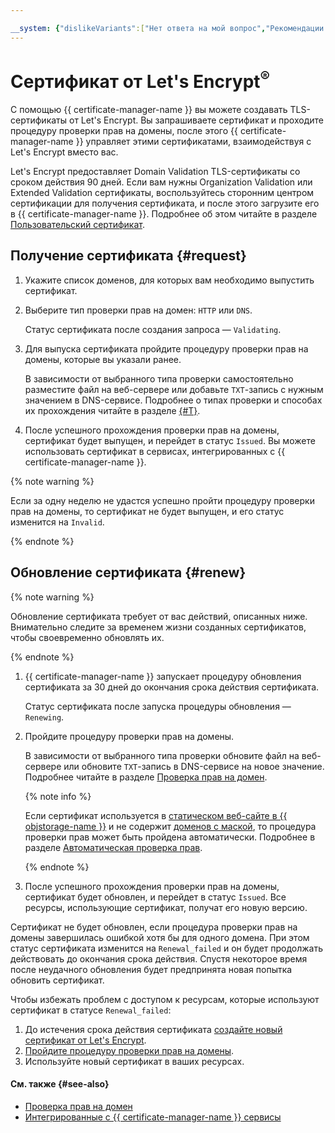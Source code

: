 ```yaml
---

__system: {"dislikeVariants":["Нет ответа на мой вопрос","Рекомендации не помогли","Содержание не соответствует заголовку","Другое"]}
---
```

# Сертификат от Let's Encrypt<sup>®</sup>

С помощью {{ certificate-manager-name }} вы можете создавать TLS-сертификаты от Let's Encrypt. Вы запрашиваете сертификат и проходите процедуру проверки прав на домены, после этого {{ certificate-manager-name }} управляет этими сертификатами, взаимодействуя с Let's Encrypt вместо вас.

Let's Encrypt предоставляет Domain Validation TLS-сертификаты со сроком действия 90 дней. Если вам нужны Organization Validation или Extended Validation сертификаты, воспользуйтесь сторонним центром сертификации для получения сертификата, и после этого загрузите его в {{ certificate-manager-name }}. Подробнее об этом читайте в разделе [Пользовательский сертификат](imported-certificate.md). 

## Получение сертификата {#request}

1. Укажите список доменов, для которых вам необходимо выпустить сертификат.
1. Выберите тип проверки прав на домен: `HTTP` или `DNS`.

    Статус сертификата после создания запроса — `Validating`. 
1. Для выпуска сертификата пройдите процедуру проверки прав на домены, которые вы указали ранее.

    В зависимости от выбранного типа проверки самостоятельно разместите файл на веб-сервере или добавьте `TXT`-запись с нужным значением в DNS-сервисе. Подробнее о типах проверки и способах их прохождения читайте в разделе [{#T}](challenges.md).

1. После успешного прохождения проверки прав на домены, сертификат будет выпущен, и перейдет в статус `Issued`. Вы можете использовать сертификат в сервисах, интегрированных с {{ certificate-manager-name }}.

{% note warning %}

Если за одну неделю не удастся успешно пройти процедуру проверки прав на домены, то сертификат не будет выпущен, и его статус изменится на `Invalid`.  

{% endnote %}

## Обновление сертификата {#renew}

{% note warning %}

Обновление сертификата требует от вас действий, описанных ниже. Внимательно следите за временем жизни созданных сертификатов, чтобы своевременно обновлять их.

{% endnote %}

1. {{ certificate-manager-name }} запускает процедуру обновления сертификата за 30 дней до окончания срока действия сертификата.
    
    Статус сертификата после запуска процедуры обновления — `Renewing`.
1. Пройдите процедуру проверки прав на домены.

    В зависимости от выбранного типа проверки обновите файл на веб-сервере или обновите `TXT`-запись в DNS-сервисе на новое значение. Подробнее читайте в разделе [Проверка прав на домен](challenges.md).
    
    {% note info %}
    
    Если сертификат используется в [статическом веб-сайте в {{ objstorage-name }}](../../solutions/web/static.md) и не содержит [доменов с маской](https://en.wikipedia.org/wiki/Wildcard_certificate),
    то процедура проверки прав может быть пройдена автоматически. Подробнее в разделе [Автоматическая проверка прав](challenges.md#auto). 
    
    {% endnote %}
    
1. После успешного прохождения проверки прав на домены, сертификат будет обновлен, и перейдет в статус `Issued`. Все ресурсы, использующие сертификат, получат его новую версию. 

Сертификат не будет обновлен, если процедура проверки прав на домены завершилась ошибкой хотя бы для одного домена. При этом статус сертификата изменится на `Renewal_failed` и он будет продолжать действовать до окончания срока действия.
Спустя некоторое время после неудачного обновления будет предпринята новая попытка обновить сертификат. 
 
Чтобы избежать проблем с доступом к ресурсам, которые используют сертификат в статусе `Renewal_failed`:
1. До истечения срока действия сертификата [создайте новый сертификат от Let's Encrypt](../operations/managed/cert-create.md).
1. [Пройдите процедуру проверки прав на домены](../operations/managed/cert-validate.md).
1. Используйте новый сертификат в ваших ресурсах.

#### См. также {#see-also}

- [Проверка прав на домен](challenges.md)
- [Интегрированные с {{ certificate-manager-name }} сервисы](services.md)				